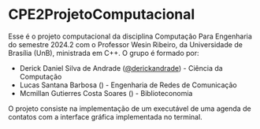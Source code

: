 # CPE2ProjetoComputacional
Esse é o projeto computacional da disciplina Computação Para Engenharia do semestre 2024.2 com o Professor Wesin Ribeiro, da Universidade de Brasília (UnB), ministrada em C++.
O grupo é formado por:
- Derick Daniel Silva de Andrade ([@derickandrade](https://github.com/derickandrade)) - Ciência da Computação
- Lucas Santana Barbosa ([]()) - Engenharia de Redes de Comunicação
- Mcmillan Gutierres Costa Soares ([]()) - Biblioteconomia

O projeto consiste na implementação de um executável de uma agenda de contatos com a interface gráfica implementada no terminal.
